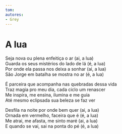 ```yaml
---
tom: 
autores:
- Grey
---
```


# A lua

Seja nova ou plena enfeitiça o ar (ai, a lua)  
Guarda os seus mistérios do lado de lá (é, a lua)  
Por onde ela passa nos deixa a sonhar (ai, a lua)  
São Jorge em batalha se mostra no ar (é, a lua)  

É parceira que acompanha nas quebradas dessa vida  
Traz magia pro meu dia, cada ciclo um renascer  
Me inspira, me ensina, ilumina e me guia  
Até mesmo eclipsada sua beleza se faz ver

Desfila na noite por onde bem quer (ai, a lua)  
Ornada em vermelho, faceira que é (é, a lua)  
Me atrai, me afasta, me sinto maré (ai, a lua)  
E quando se vai, sai na ponta do pé (é, a lua)
